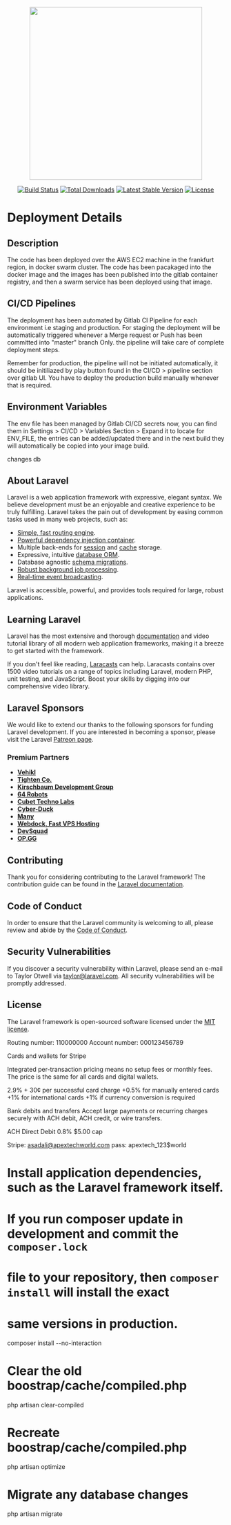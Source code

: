 <p align="center"><a href="https://laravel.com" target="_blank"><img src="https://raw.githubusercontent.com/laravel/art/master/logo-lockup/5%20SVG/2%20CMYK/1%20Full%20Color/laravel-logolockup-cmyk-red.svg" width="400"></a></p>

<p align="center">
<a href="https://travis-ci.org/laravel/framework"><img src="https://travis-ci.org/laravel/framework.svg" alt="Build Status"></a>
<a href="https://packagist.org/packages/laravel/framework"><img src="https://poser.pugx.org/laravel/framework/d/total.svg" alt="Total Downloads"></a>
<a href="https://packagist.org/packages/laravel/framework"><img src="https://poser.pugx.org/laravel/framework/v/stable.svg" alt="Latest Stable Version"></a>
<a href="https://packagist.org/packages/laravel/framework"><img src="https://poser.pugx.org/laravel/framework/license.svg" alt="License"></a>
</p>



# Deployment Details

## Description

The code has been deployed over the AWS EC2 machine in the frankfurt region, in docker swarm cluster. The code has been pacakaged into the docker image and the images has been published into the gitlab container registry, and then a swarm service has been deployed using that image.


## CI/CD Pipelines

The deployment has been automated by Gitlab CI Pipeline for each environment i.e staging and production.
For staging the deployment will be automatically triggered whenever a Merge request or Push has been committed into "master" branch Only. the pipeline will take care of complete deployment steps.

Remember for production, the pipeline will not be initiated automatically, it should be initiliazed by play button found in the CI/CD > pipeline section over gitlab UI. You have to deploy the production build manually whenever that is required.

## Environment Variables

The env file has been managed by Gitlab CI/CD secrets now, you can find them in Settings > CI/CD > Variables Section > Expand it to locate for ENV_FILE, the entries can be added/updated there and in the next build they will automatically be copied into your image build.

changes db 



## About Laravel

Laravel is a web application framework with expressive, elegant syntax. We believe development must be an enjoyable and creative experience to be truly fulfilling. Laravel takes the pain out of development by easing common tasks used in many web projects, such as:

- [Simple, fast routing engine](https://laravel.com/docs/routing).
- [Powerful dependency injection container](https://laravel.com/docs/container).
- Multiple back-ends for [session](https://laravel.com/docs/session) and [cache](https://laravel.com/docs/cache) storage.
- Expressive, intuitive [database ORM](https://laravel.com/docs/eloquent).
- Database agnostic [schema migrations](https://laravel.com/docs/migrations).
- [Robust background job processing](https://laravel.com/docs/queues).
- [Real-time event broadcasting](https://laravel.com/docs/broadcasting).

Laravel is accessible, powerful, and provides tools required for large, robust applications.

## Learning Laravel

Laravel has the most extensive and thorough [documentation](https://laravel.com/docs) and video tutorial library of all modern web application frameworks, making it a breeze to get started with the framework.

If you don't feel like reading, [Laracasts](https://laracasts.com) can help. Laracasts contains over 1500 video tutorials on a range of topics including Laravel, modern PHP, unit testing, and JavaScript. Boost your skills by digging into our comprehensive video library.

## Laravel Sponsors

We would like to extend our thanks to the following sponsors for funding Laravel development. If you are interested in becoming a sponsor, please visit the Laravel [Patreon page](https://patreon.com/taylorotwell).

### Premium Partners

- **[Vehikl](https://vehikl.com/)**
- **[Tighten Co.](https://tighten.co)**
- **[Kirschbaum Development Group](https://kirschbaumdevelopment.com)**
- **[64 Robots](https://64robots.com)**
- **[Cubet Techno Labs](https://cubettech.com)**
- **[Cyber-Duck](https://cyber-duck.co.uk)**
- **[Many](https://www.many.co.uk)**
- **[Webdock, Fast VPS Hosting](https://www.webdock.io/en)**
- **[DevSquad](https://devsquad.com)**
- **[OP.GG](https://op.gg)**

## Contributing

Thank you for considering contributing to the Laravel framework! The contribution guide can be found in the [Laravel documentation](https://laravel.com/docs/contributions).

## Code of Conduct

In order to ensure that the Laravel community is welcoming to all, please review and abide by the [Code of Conduct](https://laravel.com/docs/contributions#code-of-conduct).

## Security Vulnerabilities

If you discover a security vulnerability within Laravel, please send an e-mail to Taylor Otwell via [taylor@laravel.com](mailto:taylor@laravel.com). All security vulnerabilities will be promptly addressed.

## License

The Laravel framework is open-sourced software licensed under the [MIT license](https://opensource.org/licenses/MIT).

Routing number: 110000000
Account number: 000123456789

Cards and wallets for Stripe

Integrated per-transaction pricing means no setup fees or monthly fees. The price is the same for all cards and digital wallets.

2.9% + 30¢
per successful card charge
+0.5% for manually entered cards
+1% for international cards
+1% if currency conversion is required


Bank debits and transfers
Accept large payments or recurring charges securely with ACH debit, ACH credit, or wire transfers.

ACH Direct Debit
0.8%
$5.00 cap 

Stripe: asadali@apextechworld.com
pass: apextech_123$world


# Install application dependencies, such as the Laravel framework itself.
#
# If you run composer update in development and commit the `composer.lock`
# file to your repository, then `composer install` will install the exact
# same versions in production.
composer install --no-interaction

# Clear the old boostrap/cache/compiled.php
php artisan clear-compiled

# Recreate boostrap/cache/compiled.php
php artisan optimize

# Migrate any database changes
php artisan migrate
